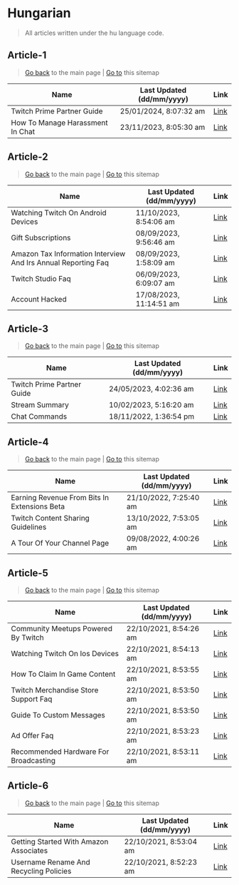 # Hungarian
> All articles written under the hu language code. 

## Article-1
> [Go back](../README.md) to the main page | [Go to](https://help.twitch.tv/s/sitemap-topicarticle-1.xml) this sitemap

| Name                             | Last Updated (dd/mm/yyyy) | Link                                                                                   |
|----------------------------------|---------------------------|----------------------------------------------------------------------------------------|
| Twitch Prime Partner Guide       | 25/01/2024, 8:07:32 am    | [Link](https://help.twitch.tv/s/article/twitch-prime-partner-guide?language=hu)        |
| How To Manage Harassment In Chat | 23/11/2023, 8:05:30 am    | [Link](https://help.twitch.tv/s/article/how-to-manage-harassment-in-chat?language=hu)  |



## Article-2
> [Go back](../README.md) to the main page | [Go to](https://help.twitch.tv/s/sitemap-topicarticle-2.xml) this sitemap

| Name                                                          | Last Updated (dd/mm/yyyy) | Link                                                                                                                |
|---------------------------------------------------------------|---------------------------|---------------------------------------------------------------------------------------------------------------------|
| Watching Twitch On Android Devices                            | 11/10/2023, 8:54:06 am    | [Link](https://help.twitch.tv/s/article/watching-twitch-on-android-devices?language=hu)                             |
| Gift Subscriptions                                            | 08/09/2023, 9:56:46 am    | [Link](https://help.twitch.tv/s/article/gift-subscriptions?language=hu)                                             |
| Amazon Tax Information Interview And Irs Annual Reporting Faq | 08/09/2023, 1:58:09 am    | [Link](https://help.twitch.tv/s/article/amazon-tax-information-interview-and-irs-annual-reporting-faq?language=hu)  |
| Twitch Studio Faq                                             | 06/09/2023, 6:09:07 am    | [Link](https://help.twitch.tv/s/article/twitch-studio-faq?language=hu)                                              |
| Account Hacked                                                | 17/08/2023, 11:14:51 am   | [Link](https://help.twitch.tv/s/article/account-hacked?language=hu)                                                 |



## Article-3
> [Go back](../README.md) to the main page | [Go to](https://help.twitch.tv/s/sitemap-topicarticle-3.xml) this sitemap

| Name                       | Last Updated (dd/mm/yyyy) | Link                                                                             |
|----------------------------|---------------------------|----------------------------------------------------------------------------------|
| Twitch Prime Partner Guide | 24/05/2023, 4:02:36 am    | [Link](https://help.twitch.tv/s/article/twitch-prime-partner-guide?language=hu)  |
| Stream Summary             | 10/02/2023, 5:16:20 am    | [Link](https://help.twitch.tv/s/article/stream-summary?language=hu)              |
| Chat Commands              | 18/11/2022, 1:36:54 pm    | [Link](https://help.twitch.tv/s/article/chat-commands?language=hu)               |



## Article-4
> [Go back](../README.md) to the main page | [Go to](https://help.twitch.tv/s/sitemap-topicarticle-4.xml) this sitemap

| Name                                         | Last Updated (dd/mm/yyyy) | Link                                                                                               |
|----------------------------------------------|---------------------------|----------------------------------------------------------------------------------------------------|
| Earning Revenue From Bits In Extensions Beta | 21/10/2022, 7:25:40 am    | [Link](https://help.twitch.tv/s/article/earning-revenue-from-bits-in-extensions-beta?language=hu)  |
| Twitch Content Sharing Guidelines            | 13/10/2022, 7:53:05 am    | [Link](https://help.twitch.tv/s/article/twitch-content-sharing-guidelines?language=hu)             |
| A Tour Of Your Channel Page                  | 09/08/2022, 4:00:26 am    | [Link](https://help.twitch.tv/s/article/a-tour-of-your-channel-page?language=hu)                   |



## Article-5
> [Go back](../README.md) to the main page | [Go to](https://help.twitch.tv/s/sitemap-topicarticle-5.xml) this sitemap

| Name                                  | Last Updated (dd/mm/yyyy) | Link                                                                                        |
|---------------------------------------|---------------------------|---------------------------------------------------------------------------------------------|
| Community Meetups Powered By Twitch   | 22/10/2021, 8:54:26 am    | [Link](https://help.twitch.tv/s/article/community-meetups-powered-by-twitch?language=hu)    |
| Watching Twitch On Ios Devices        | 22/10/2021, 8:54:13 am    | [Link](https://help.twitch.tv/s/article/watching-twitch-on-ios-devices?language=hu)         |
| How To Claim In Game Content          | 22/10/2021, 8:53:55 am    | [Link](https://help.twitch.tv/s/article/how-to-claim-in-game-content?language=hu)           |
| Twitch Merchandise Store Support Faq  | 22/10/2021, 8:53:50 am    | [Link](https://help.twitch.tv/s/article/twitch-merchandise-store-support-faq?language=hu)   |
| Guide To Custom Messages              | 22/10/2021, 8:53:50 am    | [Link](https://help.twitch.tv/s/article/guide-to-custom-messages?language=hu)               |
| Ad Offer Faq                          | 22/10/2021, 8:53:23 am    | [Link](https://help.twitch.tv/s/article/ad-offer-faq?language=hu)                           |
| Recommended Hardware For Broadcasting | 22/10/2021, 8:53:11 am    | [Link](https://help.twitch.tv/s/article/recommended-hardware-for-broadcasting?language=hu)  |



## Article-6
> [Go back](../README.md) to the main page | [Go to](https://help.twitch.tv/s/sitemap-topicarticle-6.xml) this sitemap

| Name                                   | Last Updated (dd/mm/yyyy) | Link                                                                                         |
|----------------------------------------|---------------------------|----------------------------------------------------------------------------------------------|
| Getting Started With Amazon Associates | 22/10/2021, 8:53:04 am    | [Link](https://help.twitch.tv/s/article/getting-started-with-amazon-associates?language=hu)  |
| Username Rename And Recycling Policies | 22/10/2021, 8:52:23 am    | [Link](https://help.twitch.tv/s/article/username-rename-and-recycling-policies?language=hu)  |



